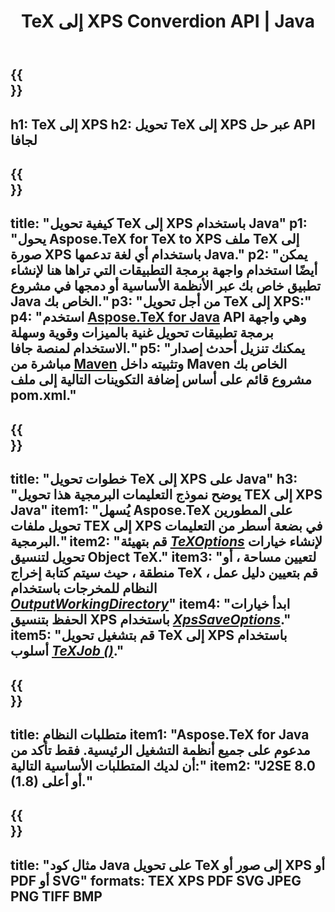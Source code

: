 ﻿---
translation: true
template: /_templates/_conversion-child-java.md
title: TeX إلى XPS Converdion API | Java
description: وظيفة تحويل TeX إلى XPS. قم بدمج مكتبة Java المحلية هذه في مشروعك أو استخدم التطبيقات عبر الأنظمة الأساسية لتحويل TeX إلى XPS.
keywords: tex إلى xps api java ، تكامل tex2xps
url: /java/conversion/tex-to-xps/
family: tex
platformtag: java
feature: conversion
informat: TEX
outformat: XPS
otherformats: BMP PNG JPEG TIFF PDF SVG
---

{{<section banner>}}
---
h1: TeX إلى XPS
h2: تحويل TeX إلى XPS عبر حل API لجافا
---

{{<section overview>}}
---
title: "كيفية تحويل TeX إلى XPS باستخدام Java"
p1: "يحول Aspose.TeX for TeX to XPS ملف TeX إلى صورة XPS باستخدام أي لغة تدعمها Java."
p2: "يمكن أيضًا استخدام واجهة برمجة التطبيقات التي تراها هنا لإنشاء تطبيق خاص بك عبر الأنظمة الأساسية أو دمجها في مشروع Java الخاص بك."
p3: "من أجل تحويل TeX إلى XPS:"
p4: "استخدم [Aspose.TeX for Java](https://products.aspose.com/tex/java) API وهي واجهة برمجة تطبيقات تحويل غنية بالميزات وقوية وسهلة الاستخدام لمنصة جافا."
p5: "يمكنك تنزيل أحدث إصدار مباشرة من [Maven](https://repository.aspose.com/webapp/#/artifacts/browse/tree/General/repo/com/aspose/aspose-tex) وتثبيته داخل Maven الخاص بك مشروع قائم على أساس إضافة التكوينات التالية إلى ملف pom.xml."
---

{{<section feature1>}}
---
title: "خطوات تحويل TeX إلى XPS على Java"
h3: "يوضح نموذج التعليمات البرمجية هذا تحويل TEX إلى XPS Java"
item1: "يُسهل Aspose.TeX على المطورين تحويل ملفات TEX إلى XPS في بضعة أسطر من التعليمات البرمجية."
item2: "قم بتهيئة [*TeXOptions*](https://reference.aspose.com/tex/java/com.aspose.tex/TeXOptions) لإنشاء خيارات تحويل لتنسيق Object TeX."
item3: "لتعيين مساحة ، أو منطقة ، حيث سيتم كتابة إخراج TeX ، قم بتعيين دليل عمل النظام للمخرجات باستخدام [*OutputWorkingDirectory*](https://reference.aspose.com/tex/java/com.aspose.tex/TeXOptions#getOutputWorkingDirectory--)"
item4: "ابدأ خيارات الحفظ بتنسيق XPS باستخدام [*XpsSaveOptions*](https://reference.aspose.com/tex/java/com.aspose.tex.rendering/XpsSaveOptions)."
item5: "قم بتشغيل تحويل TeX إلى XPS باستخدام أسلوب [*TeXJob ()*](https://reference.aspose.com/tex/java/com.aspose.tex/TeXJob)."
---

{{<section feature2>}}
---
title: متطلبات النظام
item1: "Aspose.TeX for Java مدعوم على جميع أنظمة التشغيل الرئيسية. فقط تأكد من أن لديك المتطلبات الأساسية التالية:"
item2: "J2SE 8.0 (1.8) أو أعلى."
---

{{<section widget>}}
---
title: "مثال كود Java على تحويل TeX إلى صور أو XPS أو PDF أو SVG"
formats: TEX XPS PDF SVG JPEG PNG TIFF BMP
---